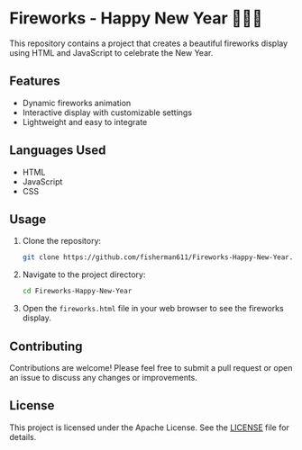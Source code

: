 # Fireworks - Happy New Year 🎉✨🎊

This repository contains a project that creates a beautiful fireworks display using HTML and JavaScript to celebrate the New Year.

## Features

- Dynamic fireworks animation
- Interactive display with customizable settings
- Lightweight and easy to integrate

## Languages Used

- HTML
- JavaScript
- CSS

## Usage

1. Clone the repository:
    ```sh
    git clone https://github.com/fisherman611/Fireworks-Happy-New-Year.git
    ```
2. Navigate to the project directory:
    ```sh
    cd Fireworks-Happy-New-Year
    ```
3. Open the `fireworks.html` file in your web browser to see the fireworks display.

## Contributing

Contributions are welcome! Please feel free to submit a pull request or open an issue to discuss any changes or improvements.

## License

This project is licensed under the Apache License. See the [LICENSE](LICENSE) file for details.
